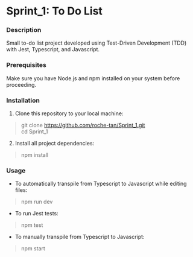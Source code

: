 # Sprint_1: To Do List

### Description
Small to-do list project developed using Test-Driven Development (TDD) with Jest, Typescript, and Javascript.

### Prerequisites
Make sure you have Node.js and npm installed on your system before proceeding.

### Installation
1. Clone this repository to your local machine:
>git clone https://github.com/roche-tan/Sprint_1.git   
>cd Sprint_1
2. Install all project dependencies:
>npm install

### Usage
+ To automatically transpile from Typescript to Javascript while editing files:
>npm run dev
+ To run Jest tests:
>npm test

+ To manually transpile from Typescript to Javascript:
>npm start
